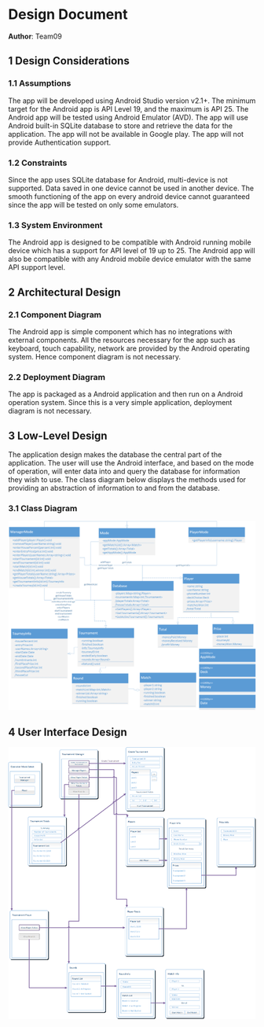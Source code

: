 # Design Document

**Author**: Team09

## 1 Design Considerations

### 1.1 Assumptions

The app will be developed using Android Studio version v2.1+.
The minimum target for the Android app is API Level 19, and the maximum is API 25.
The Android app will be tested using Android Emulator (AVD).
The app will use Android built-in SQLite database to store and retrieve the data for the application.
The app will not be available in Google play.
The app will not provide Authentication support.
   
### 1.2 Constraints

Since the app uses SQLite database for Android, multi-device is not supported. Data saved in one device cannot be used in another device.
The smooth functioning of the app on every android device cannot guaranteed since the app will be tested on only some emulators.
	
	
### 1.3 System Environment

The Android app is designed to be compatible with Android running mobile device which has a support for API level of 19 up to 25.
The Android app will also be compatible with any Android mobile device emulator with the same API support level. 


## 2 Architectural Design

### 2.1 Component Diagram

The Android app is simple component which has no integrations with external components. All the resources necessary for the app such as keyboard, touch capability, network are provided by the Android operating system. Hence component diagram is not necessary.

### 2.2 Deployment Diagram
	
The app is packaged as a Android application and then run on a Android operation system. Since this is a very simple application, deployment diagram is not necessary.

## 3 Low-Level Design

The application design makes the database the central part of the application. The user will use the Android interface, and based on the mode of operation, will enter data into and query the database for information they wish to use. The class diagram below displays the methods used for providing an abstraction of information to and from the database.

### 3.1 Class Diagram

![Class Diagram](./images/design_team.png)

## 4 User Interface Design
![Image of Design 1](./images/UI_design.png)

